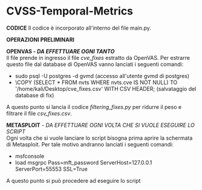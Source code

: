 # CVSS-Temporal-Metrics

**CODICE**
Il codice è incorporato all'interno del file main.py.


**OPERAZIONI PRELIMINARI**

**OPENVAS - _DA EFFETTUARE OGNI TANTO_**  
Il file prende in ingresso il file _cve_fixes_ estratto da OpenVAS.
Per estrarre questo file dal database di OpenVAS vanno lanciati i seguenti comandi:
- sudo psql -U postgres -d gvmd (accesso all'utente gvmd di postgres)
- \COPY (SELECT * FROM nvts WHERE nvts.cve IS NOT NULL) TO '/home/kali/Desktop/cve_fixes.csv' WITH CSV HEADER; (salvataggio del database di fix)

A questo punto si lancia il codice _filtering_fixes.py_ per ridurre il peso e filtrare il file _csv_fixes.csv_.

**METASPLOIT** - _DA EFFETTUARE OGNI VOLTA CHE SI VUOLE ESEGUIRE LO SCRIPT_  
Ogni volta che si vuole lanciare lo script bisogna prima aprire la schermata di Metasploit.
Per tale motivo andranno lanciati i seguenti comandi:
- msfconsole
- load msgrpc Pass=mft_password ServerHost=127.0.0.1 ServerPort=55553 SSL=True

A questo punto si può procedere ad eseguire lo script
